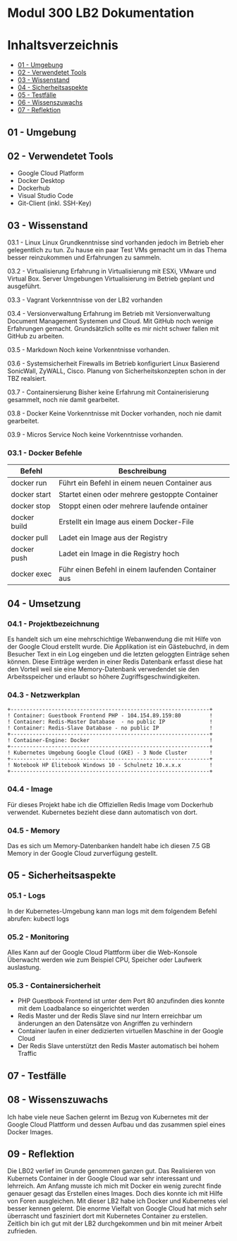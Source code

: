 
# **Modul 300 LB2 Dokumentation** 

# Inhaltsverzeichnis
  - [01 - Umgebung](#01---umgebung)
  - [02 - Verwendetet Tools](#02---verwendetet-tools)
  - [03 - Wissenstand](#03---wissenstand)
  - [04 - Sicherheitsaspekte](#04---Sicherheitsaspekte)
  - [05 - Testfälle](#05---Testfälle)
  - [06 - Wissenszuwachs](#06---Wissenszuwachs)
  - [07 - Reflektion](#07---Reflektion)

## 01 - Umgebung

## 02 - Verwendetet Tools

- Google Cloud Platform
- Docker Desktop
- Dockerhub
- Visual Studio Code
- Git-Client (inkl. SSH-Key)

## 03 - Wissenstand

03.1 - Linux
Linux Grundkenntnisse sind vorhanden jedoch im Betrieb eher gelegentlich zu tun. Zu hause ein paar Test VMs gemacht um in das Thema besser reinzukommen und Erfahrungen zu sammeln.

03.2 - Virtualisierung
Erfahrung in Virtualisierung mit ESXi, VMware und Virtual Box. Server Umgebungen Virtualisierung im Betrieb geplant und ausgeführt.

03.3 - Vagrant
Vorkenntnisse von der LB2 vorhanden

03.4 - Versionverwaltung
Erfahrung im Betrieb mit Versionverwaltung Document Management Systemen und Cloud. Mit GitHub noch wenige Erfahrungen gemacht. Grundsätzlich sollte es mir nicht schwer fallen mit GitHub zu arbeiten.

03.5 - Markdown
Noch keine Vorkenntnisse vorhanden.

03.6 - Systemsicherheit
Firewalls im Betrieb konfiguriert Linux Basierend SonicWall, ZyWALL, Cisco. Planung von Sicherheitskonzepten schon in der TBZ realsiert.

03.7 - Containersierung
Bisher keine Erfahrung mit Containerisierung gesammelt, noch nie damit gearbeitet.

03.8 - Docker
Keine Vorkenntnisse mit Docker vorhanden, noch nie damit gearbeitet.

03.9 - Micros Service
Noch keine Vorkenntnisse vorhanden.

### 03.1 - Docker Befehle

| Befehl       | Beschreibung                                       |
| ------------ | -------------------------------------------------- |
| docker run   | Führt ein Befehl in einem neuen Container aus      |
| docker start | Startet einen oder mehrere gestoppte Container     |
| docker stop  | Stoppt einen oder mehrere laufende ontainer        |
| docker build | Erstellt ein Image aus einem Docker-File           |
| docker pull  | Ladet ein Image aus der Registry                   |
| docker push  | Ladet ein Image in die Registry hoch               |
| docker exec  | Führ einen Befehl in einem laufenden Container aus |

## 04 - Umsetzung

### 04.1 - Projektbezeichnung
Es handelt sich um eine mehrschichtige Webanwendung die mit Hilfe von der Google Cloud erstellt wurde. Die Applikation ist ein Gästebuchrd, in dem Besucher Text in ein Log eingeben und die letzten geloggten Einträge sehen können. Diese Einträge werden in einer Redis Datenbank erfasst diese hat den Vorteil weil sie eine Memory-Datenbank verwedendet sie den Arbeitsspeicher und erlaubt so höhere Zugriffsgeschwindigkeiten.

### 04.3 - Netzwerkplan

    +---------------------------------------------------------------+
    ! Container: Guestbook Frontend PHP - 104.154.89.159:80         !
    ! Container: Redis-Master Database  - no public IP              !
    ! Container: Redis-Slave Database - no public IP                !
    +---------------------------------------------------------------+
    ! Container-Engine: Docker                                      !
    +---------------------------------------------------------------+
    ! Kubernetes Umgebung Google Cloud (GKE) - 3 Node Cluster       !
    +---------------------------------------------------------------+
    ! Notebook HP Elitebook Windows 10 - Schulnetz 10.x.x.x         !
    +---------------------------------------------------------------+


### 04.4 - Image
Für dieses Projekt habe ich die Offiziellen Redis Image vom Dockerhub verwendet. Kubernetes bezieht diese dann automatisch von dort.

### 04.5 - Memory
Das es sich um Memory-Datenbanken handelt habe ich diesen 7.5 GB Memory in der Google Cloud zurverfügung gestellt. 

## 05 - Sicherheitsaspekte

### 05.1 - Logs
In der Kubernetes-Umgebung kann man logs mit dem folgendem Befehl abrufen: kubectl logs <pod-name>
  
### 05.2 - Monitoring
Alles Kann auf der Google Cloud Plattform über die Web-Konsole Überwacht werden wie zum Beispiel CPU, Speicher oder Laufwerk auslastung.

### 05.3 - Containersicherheit
- PHP Guestbook Frontend ist unter dem Port 80 anzufinden dies konnte mit dem Loadbalance so eingerichtet werden
- Redis Master und der Redis Slave sind nur Intern erreichbar um änderungen an den Datensätze von Angriffen zu verhindern
- Container laufen in einer dedizierten virtuellen Maschine in der Google Cloud
- Der Redis Slave unterstützt den Redis Master automatisch bei hohem Traffic  

## 07 - Testfälle

       


## 08 - Wissenszuwachs

Ich habe viele neue Sachen gelernt im Bezug von Kubernetes mit der Google Cloud Plattform und dessen Aufbau und das zusammen spiel eines Docker Images.   

## 09 - Reflektion
Die LB02 verlief im Grunde genommen ganzen gut. Das Realisieren von Kubernets Container in der Google Cloud war sehr interessant und lehrreich. Am Anfang musste ich mich mit Docker ein wenig zurecht finde genauer gesagt das Erstellen eines Images. Doch dies konnte ich mit Hilfe von Foren ausgleichen. Mit dieser LB2 habe ich Docker und Kubernetes viel besser kennen gelernt. Die enorme Vielfalt von Google Cloud hat mich sehr überrascht und fasziniert dort mit Kubernetes Container zu erstellen. Zeitlich bin ich gut mit der LB2 durchgekommen und bin mit meiner Arbeit zufrieden. 

